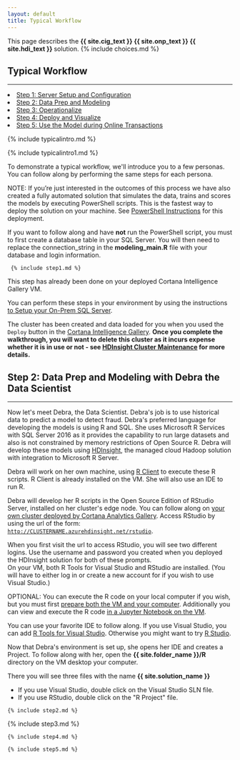 ```yaml
---
layout: default
title: Typical Workflow 
---
```

<div class="alert alert-success" role="alert"> This page describes the 
<strong>
<span class="cig">{{ site.cig_text }}</span>
<span class="onp">{{ site.onp_text }}</span>
<span class="hdi">{{ site.hdi_text }}</span> 
</strong>
solution.
{% include choices.md %}
</div> 

## Typical Workflow 
--------------------------------------------------------------

<div class="row">
    <div class="col-md-6">
        <div class="toc">
        <li><a href="#step1">Step 1: Server Setup and Configuration</a></li>
        <li><a href="#step2">Step 2: Data Prep and Modeling</a></li>
        <li><a href="#step3">Step 3: Operationalize</a></li>
        <li><a href="#step4">Step 4: Deploy and Visualize</a></li>
        <li><a href="#step5">Step 5: Use the Model during Online Transactions</a></li>
        </div>
    </div>

<div class="col-md-6">

 {% include typicalintro.md %}

</div>
</div>

<p/>

{% include typicalintro1.md %}

To demonstrate a typical workflow, we'll introduce you to a few personas.  You can follow along by performing the same steps for each persona.  

<div class="onp">
<div class="alert alert-info" role="alert"> 
NOTE: If you’re just interested in the outcomes of this process we have also created a fully automated solution that simulates the data, trains and scores the models by executing PowerShell scripts. This is the fastest way to deploy the solution on your machine. See <a href="Powershell_Instructions.html">PowerShell Instructions</a> for this deployment.
<p>
If you want to follow along and have <strong>not</strong> run the PowerShell script, you must to first create a database table in your SQL Server.  You will then need to replace the connection_string in the <strong>modeling_main.R</strong>  file with your database and login information.</p></div>
</div>

 <a name="step1" id="step1"></a>
 

     {% include step1.md %} 


<div class="cig">
<p/><p>
This step has already been done on your deployed Cortana Intelligence Gallery VM.
</p>
</div>

<div class="onp">     
<p>
You can perform these steps in your environment by using the instructions  <a href="SetupSQL.html">to Setup your On-Prem SQL Server</a>. 
</p>
</div>

<div class="hdi">
<p/><p>
The cluster has been created and data loaded for you when you used the <code>Deploy</code> button in the <a href="{{ site.deploy_url_hdi }}">Cortana Intelligence Gallery</a>. <strong>Once you complete the walkthrough, you will want to delete this cluster as it incurs expense whether it is in use or not - see <a href="hdinsight">HDInsight Cluster Maintenance</a> for more details.</strong>
</p>
</div>


 <a name="step2" id="step2"></a>

## Step 2: Data Prep and Modeling with Debra the Data Scientist
-----------------------------------------------------------------

Now let's meet Debra, the Data Scientist. Debra's job is to use historical data to predict a model to detect fraud. 
<span class="sql">Debra's preferred language for developing the models is using R and SQL. She uses Microsoft R Services with SQL Server 2016 as it provides the capability to run large datasets and also is not constrained by memory restrictions of Open Source R.
</span>
<span class="hdi">Debra will develop these models using <a href="https://azure.microsoft.com/en-us/services/hdinsight/">HDInsight</a>, the managed cloud Hadoop solution with integration to Microsoft R Server.
</span>  


<div class="sql">
Debra will work on her own machine, using  <a href = "https://msdn.microsoft.com/en-us/microsoft-r/install-r-client-windows">R Client</a> to execute these R scripts. <span class="cig">R Client is already installed on the VM.</span>  She will also use an IDE to run R.  
</div>



<div class="hdi">
<p/>
<a name="rstudiologin"></a>

Debra will develop her R scripts in  the Open Source Edition of RStudio Server, installed on her cluster's edge node.  You can follow along on <a href="{{ site.deploy_url_hdi }}">your own cluster deployed by Cortana Analytics Gallery</a>.  Access RStudio by using the url of the form: <br/> <code>http://CLUSTERNAME.azurehdinsight.net/rstudio</code>. 
<p/>
<div class="alert alert-info" role="alert">
When you first visit the url to access RStudio, you will see two different logins.  Use the username and  password you created when you deployed the HDInsight solution for both of these prompts.
</div>



</div>

<div class="alert alert-info cig" role="alert">
On your VM, both R Tools for Visual Studio and RStudio are installed.  (You will  have to either log in or create a new account for if you wish to use Visual Studio.)  
<p></p>
OPTIONAL: You can execute the R code on your local computer if you wish, but you must first <a href="local.html">prepare both the VM and your computer</a>.  Additionally you can view and execute the R code  <a href="jupyter.html">in a Jupyter Notebook on the VM</a>.
</div>

<div class="onp">
<p/>
You can use your favorite IDE to follow along.  If you use Visual Studio, you can add <a href="https://www.visualstudio.com/vs/rtvs/">R Tools for Visual Studio</a>.  Otherwise you might want to try <a href="rstudio.html">R Studio</a>. 
</div>

<div class="sql">
<p/>
Now that Debra's environment is set up, she  opens her IDE and creates a Project.  To follow along with her, open the <strong>{{ site.folder_name }}/R</strong> directory on <span class="cig">the VM desktop </span> <span class="onp">your computer</span>.  

There you will see three files with the name <strong>{{ site.solution_name }}</strong>

<ul>
<li>If you use Visual Studio, double click on the Visual Studio SLN file.</li>
<li>If you use RStudio, double click on the "R Project" file.</li>
</ul>
</div>


    {% include step2.md %}



 <a name="step3" id="step3"></a>

   {% include step3.md %}


<a name="step4" id="step4"></a>

    {% include step4.md %}

<a name="step5" id="step5"></a>

    {% include step5.md %}
